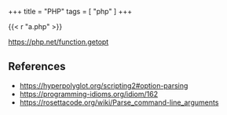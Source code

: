 +++
title = "PHP"
tags = [ "php" ]
+++

{{< r "a.php" >}}

<https://php.net/function.getopt>

## References

- <https://hyperpolyglot.org/scripting2#option-parsing>
- <https://programming-idioms.org/idiom/162>
- <https://rosettacode.org/wiki/Parse_command-line_arguments>
